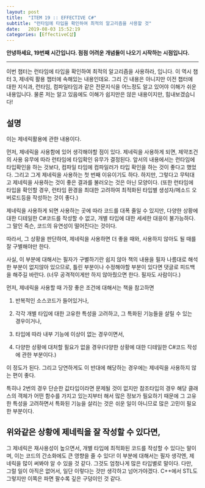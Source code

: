 ```yaml
---
layout: post
title:  "ITEM 19 :: EFFECTIVE C#"
subtitle: "런타임에 타입을 확인하여 최적의 알고리즘을 사용할 것"
date:   2019-08-03 15:52:19
categories: [EffectiveC샵]
---
```


**안녕하세요, 19번째 시간입니다. 점점 어려운 개념들이 나오기 시작하는 시점입니다.**

___

이번 챕터는 런타임에 타입을 확인하여 최적의 알고리즘을 사용하라, 입니다.
이 역시 챕터 3, 제네릭 활용 챕터에 속해있는 내용인데요. 그리 긴 내용은 아니지만 이전 챕터에 대한 지식과, 런타임, 컴파일타임과 같은 전문지식을 어느정도 알고 있어야 이해가 쉬운 내용입니다. 물론 저는 알고 있음에도 이해가 쉽지만은 않은 내용이지만, 힘내보겠습니다!

## 설명

이는 제네릭활용에 관한 내용이다.

먼저, 제네릭을 사용함에 있어 생각해야할 점이 있다. 
제네릭을 사용하게 되면, 제약조건의 사용 유무에 따라 런타임에 타입확인 유무가 결정된다. 앞서의 내용에서는 런타임에 타입확인을 하는 것보다, 컴파일 타임에 컴파일러가 타입 확인을 하는 것이 좋다고 했었다. 그리고 그게 제네릭을 사용하는 첫 번째 이유이기도 하다. 하지만, 그렇다고 무턱대고 제네릭을 사용하는 것이 좋은 결과를 불러오는 것은 아닌 모양이다. (또한 런타임에 타입을 확인할 경우, 런타임 환경을 최대한 고려하여 최적화된 타입별 생성자/메소드 오버로드등을 작성하는 것이 좋다.)

제네릭을 사용하게 되면 사용하는 곳에 따라 코드를 대폭 줄일 수 있지만, 다양한 상황에 대한 디테일한 C#코드를 작성할 수 없고, 개별 타입에 대한 세세한 대응이 불가능하다. 그 말인 즉슨, 코드의 유연성이 떨어진다는 것이다.

따라서, 그 상황을 판단하여, 제네릭을 사용하면 더 좋을 때와, 사용하지 않아도 될 때를 잘 구별해야만 한다.

사실, 이 부분에 대해서는 필자가 구별하기란 쉽지 않아 책의 내용을 필자 나름대로 해석한 부분이 없지않아 있으므로, 틀린 부분이나 수정해야할 부분이 있다면 댓글로 피드백을 해주길 바란다. (너무 공격적이게만 하지 않아줬으면 한다. 필자도 사람이다.)

먼저, 제네릭을 사용할 때 가장 좋은 조건에 대해서는 책을 참고하면

1. 반복적인 소스코드가 들어있거나,

2. 각각 개별 타입에 대한 고유한 특성을 고려하고, 그 특화된 기능들을 살릴 수 있는 경우이거나,

3. 타입에 따라 내부 기능에 이상이 없는 경우이면서,

4. 다양한 상황에 대처할 필요가 없을 경우(다양한 상황에 대한 디테일한 C#코드 작성에 관한 부분이다.)

이 정도가 된다. 그리고 당연하게도 이 반대에 해당하는 경우에는 제네릭을 사용하지 않는 편이 좋다.

특히나 2번의 경우 단순한 값타입이라면 문제될 것이 없지만 참조타입의 경우 해당 클래스의 객체가 어떤 함수를 가지고 있는지부터 해서 많은 정보가 필요하기 때문에 그 고유한 특성을 고려하면서 특화된 기능을 살리는 것은 쉬운 일이 아니므로 많은 고민이 필요한 부분이다.


## 위와같은 상황에 제네릭을 잘 작성할 수 있다면,

그 제네릭은 재사용성이 높으면서, 개별 타입에 최적화된 코드를 작성할 수 있다는 말이며, 이는 코드의 간소화에도 큰 영향을 줄 수 있다!
이 부분에 대해서는 필자 생각엔, 제네릭을 많이 써봐야 알 수 있을 것 같다. 그것도 엄청나게 많은 타입별로 말이다.
다만, 그럴 일이 아직은 없어서, 일단 이렇다는 것만 생각하고 넘어가야겠다. C++에서 STL도 그렇지만 이쪽은 파면 팔수록 깊은 구덩이인 것 같다.





















